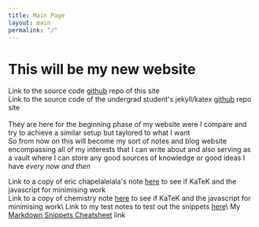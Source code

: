 ```yaml
---
title: Main Page
layout: main
permalink: "/"
---
```

# This will be my new website
Link to the source code [github](https://github.com/GiulianoPalazzi/giulianopalazzi.github.io) repo of this site\
Link to the source code of the undergrad student's jekyll/katex <a href="https://github.com/eric-chapdelaine/eric-chapdelaine.github.io" target="_blank">github</a> repo site\
\
They are here for the beginning phase of my website were I compare and try to achieve a similar setup but taylored to what I want\
So from now on this will become my sort of notes and blog website
encompassing all of my interests that I can write about and also serving
as a vault where I can store any good sources of knowledge or good ideas
I have <i>every now and then</i>

Link to a copy of eric chapelalelala's note [here](/notes/math1341) to see if KaTeK and the javascript for minimising work\
Link to a copy of chemistry note [here](/uni/chem/the_atom) to see if KaTeK and the javascript for minimising work\\
Link to my test notes to test out the snippets [here](/notes/testnote)\\
My [Markdown Snippets Cheatsheet](/notes/cheatsheet) link
